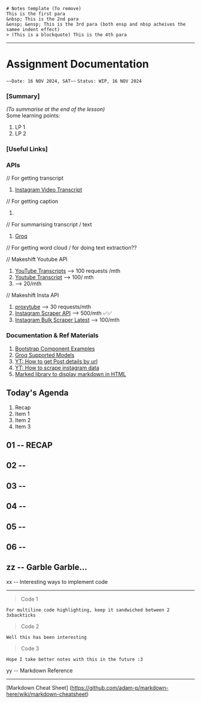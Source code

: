 ```
# Notes template (To remove)
This is the first para
&nbsp; This is the 2nd para
&ensp; &ensp; This is the 3rd para (both ensp and nbsp acheives the samee indent effect)
> (This is a blockquote) This is the 4th para
```

---

# Assignment Documentation

`~~Date: 16 NOV 2024, SAT~~`
`Status: WIP, 16 NOV 2024`

### [Summary]

_(To summarise at the end of the lesson)_  
Some learning points:

1. LP 1
2. LP 2

### [Useful Links]

### APIs

// For getting transcript

1. [Instagram Video Transcript](https://rapidapi.com/info-kAsZdTpxN/api/instagram-video-transcript/playground/apiendpoint_eeb64b16-9385-4955-86cb-a2c47c1ae23d)

// For getting caption

1.

// For summarising transcript / text

1. [Groq](https://console.groq.com/docs/overview)

// For getting word cloud / for doing text extraction??
[]()

// Makeshift Youtube API

1. [YouTube Transcripts](https://rapidapi.com/rafalzawadzki/api/youtube-transcripts/pricing) --> 100 requests /mth
2. [Youtube Transcript](https://rapidapi.com/solid-api-solid-api-default/api/youtube-transcript3/pricing) --> 100/ mth
3. [](https://rapidapi.com/benrhzala90/api/youtube-transcriptor/pricing) --> 20/mth

// Makeshift Insta API

1. [proxytube](https://rapidapi.com/forcequit/api/proxytube) --> 30 requests/mth
2. [Instagram Scraper API](https://rapidapi.com/social-api1-instagram/api/instagram-scraper-api2) --> 500/mth ✅✅
3. [Instagram Bulk Scraper Latest](https://rapidapi.com/mrngstar/api/instagram-bulk-scraper-latest/playground/apiendpoint_26d5e416-abc2-4144-936d-f965c6f4f779) --> 100/mth

### Documentation & Ref Materials

1. [Bootstrap Component Examples](https://getbootstrap.com/docs/5.3/examples/)
2. [Groq Supported Models](https://console.groq.com/docs/models)
3. [YT: How to get Post details by url](https://youtu.be/L_JFOCyJOVU?si=I2WhikH5HJCH51e8)
4. [YT: How to scrape instagram data](https://youtu.be/hz9tSv3CP6k?si=V_6vFGtS3Z973ONa)
5. [Marked library to display markdown in HTML](https://marked.js.org)

## Today's Agenda

1. Recap
2. Item 1
3. Item 2
4. Item 3

## 01 -- RECAP

## 02 --

## 03 --

## 04 --

## 05 --

## 06 --

## zz -- Garble Garble...

xx -- Interesting ways to implement code

---

> Code 1

```
For multiline code highlighting, keep it sandwiched between 2 3xbackticks
```

> Code 2

```
Well this has been interesting
```

> Code 3

```
Hope I take better notes with this in the future :3
```

yy -- Markdown Reference

---

[Markdown Cheat Sheet] (https://github.com/adam-p/markdown-here/wiki/markdown-cheatsheet)
